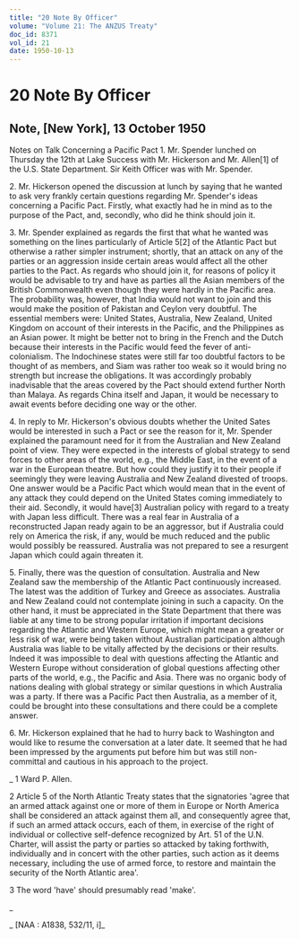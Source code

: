 ```yaml
---
title: "20 Note By Officer"
volume: "Volume 21: The ANZUS Treaty"
doc_id: 8371
vol_id: 21
date: 1950-10-13
---
```


# 20 Note By Officer

## Note, [New York], 13 October 1950

Notes on Talk Concerning a Pacific Pact 1. Mr. Spender lunched on Thursday the 12th at Lake Success with Mr. Hickerson and Mr. Allen[1] of the U.S. State Department. Sir Keith Officer was with Mr. Spender.

2\. Mr. Hickerson opened the discussion at lunch by saying that he wanted to ask very frankly certain questions regarding Mr. Spender's ideas concerning a Pacific Pact. Firstly, what exactly had he in mind as to the purpose of the Pact, and, secondly, who did he think should join it.

3\. Mr. Spender explained as regards the first that what he wanted was something on the lines particularly of Article 5[2] of the Atlantic Pact but otherwise a rather simpler instrument; shortly, that an attack on any of the parties or an aggression inside certain areas would affect all the other parties to the Pact. As regards who should join it, for reasons of policy it would be advisable to try and have as parties all the Asian members of the British Commonwealth even though they were hardly in the Pacific area. The probability was, however, that India would not want to join and this would make the position of Pakistan and Ceylon very doubtful. The essential members were: United States, Australia, New Zealand, United Kingdom on account of their interests in the Pacific, and the Philippines as an Asian power. It might be better not to bring in the French and the Dutch because their interests in the Pacific would feed the fever of anti-colonialism. The Indochinese states were still far too doubtful factors to be thought of as members, and Siam was rather too weak so it would bring no strength but increase the obligations. It was accordingly probably inadvisable that the areas covered by the Pact should extend further North than Malaya. As regards China itself and Japan, it would be necessary to await events before deciding one way or the other.

4\. In reply to Mr. Hickerson's obvious doubts whether the United Sates would be interested in such a Pact or see the reason for it, Mr. Spender explained the paramount need for it from the Australian and New Zealand point of view. They were expected in the interests of global strategy to send forces to other areas of the world, e.g., the Middle East, in the event of a war in the European theatre. But how could they justify it to their people if seemingly they were leaving Australia and New Zealand divested of troops. One answer would be a Pacific Pact which would mean that in the event of any attack they could depend on the United States coming immediately to their aid. Secondly, it would have[3] Australian policy with regard to a treaty with Japan less difficult. There was a real fear in Australia of a reconstructed Japan ready again to be an aggressor, but if Australia could rely on America the risk, if any, would be much reduced and the public would possibly be reassured. Australia was not prepared to see a resurgent Japan which could again threaten it.

5\. Finally, there was the question of consultation. Australia and New Zealand saw the membership of the Atlantic Pact continuously increased. The latest was the addition of Turkey and Greece as associates. Australia and New Zealand could not contemplate joining in such a capacity. On the other hand, it must be appreciated in the State Department that there was liable at any time to be strong popular irritation if important decisions regarding the Atlantic and Western Europe, which might mean a greater or less risk of war, were being taken without Australian participation although Australia was liable to be vitally affected by the decisions or their results. Indeed it was impossible to deal with questions affecting the Atlantic and Western Europe without consideration of global questions affecting other parts of the world, e.g., the Pacific and Asia. There was no organic body of nations dealing with global strategy or similar questions in which Australia was a party. If there was a Pacific Pact then Australia, as a member of it, could be brought into these consultations and there could be a complete answer.

6\. Mr. Hickerson explained that he had to hurry back to Washington and would like to resume the conversation at a later date. It seemed that he had been impressed by the arguments put before him but was still non-committal and cautious in his approach to the project.

_ 1 Ward P. Allen.

2 Article 5 of the North Atlantic Treaty states that the signatories 'agree that an armed attack against one or more of them in Europe or North America shall be considered an attack against them all, and consequently agree that, if such an armed attack occurs, each of them, in exercise of the right of individual or collective self-defence recognized by Art. 51 of the U.N. Charter, will assist the party or parties so attacked by taking forthwith, individually and in concert with the other parties, such action as it deems necessary, including the use of armed force, to restore and maintain the security of the North Atlantic area'.

3 The word 'have' should presumably read 'make'.

_

_ [NAA : A1838, 532/11, i]_
